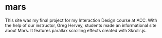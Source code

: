 # mars
This site was my final project for my Interaction Design course at ACC. With the help of our instructor, Greg Hervey, students made an informational site about Mars. 
It features parallax scrolling effects created with Skrollr.js.

